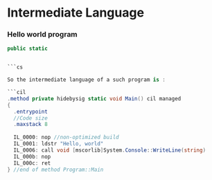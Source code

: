 # Intermediate Language

### Hello world program

```cs
public static 


```cs

So the intermediate language of a such program is :

```cil
.method private hidebysig static void Main() cil managed
{
  .entrypoint
  //Code size
  .maxstack 8
  
  IL_0000: nop //non-optimized build
  IL_0001: ldstr "Hello, world"
  IL_0006: call void [mscorlib]System.Console::WriteLine(string)
  IL_000b: nop
  IL_000c: ret
} //end of method Program::Main
```
